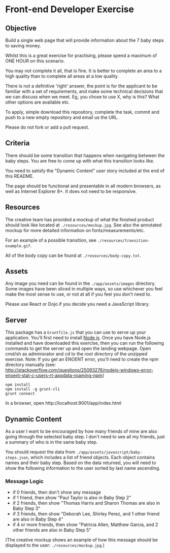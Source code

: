 Front-end Developer Exercise
============================

Objective
---------

Build a single web page that will provide information about the 7 baby steps to saving money.

Whilst this is a great exercise for practising, please spend a maximum of ONE HOUR on this scenario.

You may not complete it all, that is fine. It is better to complete an area to a high quality than to complete all areas at a low quality.

There is not a definitive 'right' answer, the point is for the applicant to be familiar with a set of requirements, and make some technical decisions that we can discuss when we meet. Eg, you chose to use X, why is this? What other options are available etc.

To apply, simple download this repository, complete the task, commit and push to a new empty repository and email us the URL.

Please do not fork or add a pull request.


Criteria
--------

There should be some transition that happens when navigating between the baby steps. You are free to come up with what this transition looks like.

You need to satisfy the "Dynamic Content" user story included at the end of this README.

The page should be functional and presentable in all modern browsers, as well as Internet Explorer 8+. It does not need to be responsive.

Resources
---------

The creative team has provided a mockup of what the finished product should look like located at `./resources/mockup.jpg`. See also the annotated mockup for more detailed information on fonts/measurements/etc.

For an example of a possible transition, see `./resources/transition-example.gif`.

All of the body copy can be found at `./resources/body-copy.txt`.

Assets
------

Any image you need can be found in the `./app/assets/images` directory. Some images have been sliced in multiple ways, so use whichever you feel make the most sense to use, or not at all if you feel you don't need to.

Please use React or Dojo if you decide you need a JavaScript library.

Server
------

This package has a `Gruntfile.js` that you can use to serve up your application. You'll first need to install [Node.js](http://nodejs.org/). Once you have Node.js installed and have downloaded this exercise, then you can run the following commands to get the server up and open the landing webpage.
Open cmd/sh as adminisrator and cd to the root directory of the unzipped exercise.
Note: If you get an ENOENT error, you'll need to create the npm directory manually (see: http://stackoverflow.com/questions/25093276/nodejs-windows-error-enoent-stat-c-users-rt-appdata-roaming-npm)

```
npm install
npm install -g grunt-cli
grunt connect
```

In a browser, open http://localhost:9001/app/index.html


Dynamic Content
---------------

As a user I want to be encouraged by how many friends of mine are also going through the selected baby step. I don't need to see all my friends, just a summary of who is in the same baby step.

You should request the data from `./app/assets/javascript/baby-steps.json`, which includes a list of friend objects. Each object contains names and their baby step. Based on the data returned, you will need to show the following information to the user sorted by last name ascending.

### Message Logic

* if 0 friends, then don't show any message
* if 1 friend, then show "Paul Taylor is also in Baby Step 2"
* if 2 friends, then show "Thomas Harris and Sharon Thomas are also in Baby Step 3"
* if 3 friends,
    then show "Deborah Lee, Shirley Perez, and 1 other friend are also in Baby Step 4"
* if 4 or more friends,
    then show "Patricia Allen, Matthew Garcia, and 2 other friends are also in Baby Step 5"

(The creative mockup shows an example of how this message should be displayed to the user:  `./resources/mockup.jpg`.)
